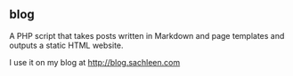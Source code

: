 blog
----

A PHP script that takes posts written in Markdown and page templates and outputs a static HTML website.

I use it on my blog at <http://blog.sachleen.com>